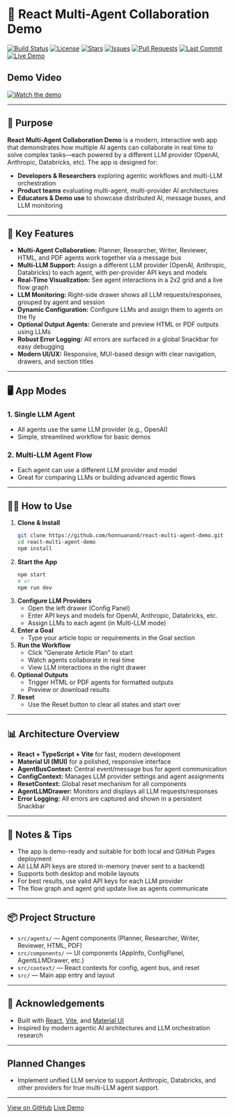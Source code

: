 # 🤖 React Multi-Agent Collaboration Demo

[![Build Status](https://img.shields.io/github/actions/workflow/status/honnuanand/react-multi-agent-demo/gh-pages.yml?branch=main&label=Deploy%20to%20GitHub%20Pages)](https://github.com/honnuanand/react-multi-agent-demo/actions)
[![License](https://img.shields.io/github/license/honnuanand/react-multi-agent-demo)](https://github.com/honnuanand/react-multi-agent-demo/blob/main/LICENSE)
[![Stars](https://img.shields.io/github/stars/honnuanand/react-multi-agent-demo?style=social)](https://github.com/honnuanand/react-multi-agent-demo/stargazers)
[![Issues](https://img.shields.io/github/issues/honnuanand/react-multi-agent-demo)](https://github.com/honnuanand/react-multi-agent-demo/issues)
[![Pull Requests](https://img.shields.io/github/issues-pr/honnuanand/react-multi-agent-demo)](https://github.com/honnuanand/react-multi-agent-demo/pulls)
[![Last Commit](https://img.shields.io/github/last-commit/honnuanand/react-multi-agent-demo)](https://github.com/honnuanand/react-multi-agent-demo/commits/main)
[![Live Demo](https://img.shields.io/badge/Live%20Demo-Click%20Here-blue?logo=githubpages&style=for-the-badge)](https://honnuanand.github.io/react-multi-agent-demo/)

## Demo Video

[![Watch the demo](https://img.youtube.com/vi/OL7_WnaCMHQ/0.jpg)](https://youtu.be/OL7_WnaCMHQ)

---

## 🌟 Purpose

**React Multi-Agent Collaboration Demo** is a modern, interactive web app that demonstrates how multiple AI agents can collaborate in real time to solve complex tasks—each powered by a different LLM provider (OpenAI, Anthropic, Databricks, etc). The app is designed for:

- **Developers & Researchers** exploring agentic workflows and multi-LLM orchestration
- **Product teams** evaluating multi-agent, multi-provider AI architectures
- **Educators & Demo use** to showcase distributed AI, message buses, and LLM monitoring

---

## 🚀 Key Features

- **Multi-Agent Collaboration:** Planner, Researcher, Writer, Reviewer, HTML, and PDF agents work together via a message bus
- **Multi-LLM Support:** Assign a different LLM provider (OpenAI, Anthropic, Databricks) to each agent, with per-provider API keys and models
- **Real-Time Visualization:** See agent interactions in a 2x2 grid and a live flow graph
- **LLM Monitoring:** Right-side drawer shows all LLM requests/responses, grouped by agent and session
- **Dynamic Configuration:** Configure LLMs and assign them to agents on the fly
- **Optional Output Agents:** Generate and preview HTML or PDF outputs using LLMs
- **Robust Error Logging:** All errors are surfaced in a global Snackbar for easy debugging
- **Modern UI/UX:** Responsive, MUI-based design with clear navigation, drawers, and section titles

---

## 🖥️ App Modes

### 1. **Single LLM Agent**
- All agents use the same LLM provider (e.g., OpenAI)
- Simple, streamlined workflow for basic demos

### 2. **Multi-LLM Agent Flow**
- Each agent can use a different LLM provider and model
- Great for comparing LLMs or building advanced agentic flows

---

## 🧑‍💻 How to Use

1. **Clone & Install**
   ```bash
   git clone https://github.com/honnuanand/react-multi-agent-demo.git
   cd react-multi-agent-demo
   npm install
   ```
2. **Start the App**
   ```bash
   npm start
   # or
   npm run dev
   ```
3. **Configure LLM Providers**
   - Open the left drawer (Config Panel)
   - Enter API keys and models for OpenAI, Anthropic, Databricks, etc.
   - Assign LLMs to each agent (in Multi-LLM mode)
4. **Enter a Goal**
   - Type your article topic or requirements in the Goal section
5. **Run the Workflow**
   - Click "Generate Article Plan" to start
   - Watch agents collaborate in real time
   - View LLM interactions in the right drawer
6. **Optional Outputs**
   - Trigger HTML or PDF agents for formatted outputs
   - Preview or download results
7. **Reset**
   - Use the Reset button to clear all states and start over

---

## 📊 Architecture Overview

- **React + TypeScript + Vite** for fast, modern development
- **Material UI (MUI)** for a polished, responsive interface
- **AgentBusContext:** Central event/message bus for agent communication
- **ConfigContext:** Manages LLM provider settings and agent assignments
- **ResetContext:** Global reset mechanism for all components
- **AgentLLMDrawer:** Monitors and displays all LLM requests/responses
- **Error Logging:** All errors are captured and shown in a persistent Snackbar

---

## 📝 Notes & Tips
- The app is demo-ready and suitable for both local and GitHub Pages deployment
- All LLM API keys are stored in-memory (never sent to a backend)
- Supports both desktop and mobile layouts
- For best results, use valid API keys for each LLM provider
- The flow graph and agent grid update live as agents communicate

---

## 📦 Project Structure

- `src/agents/` — Agent components (Planner, Researcher, Writer, Reviewer, HTML, PDF)
- `src/components/` — UI components (AppInfo, ConfigPanel, AgentLLMDrawer, etc.)
- `src/context/` — React contexts for config, agent bus, and reset
- `src/` — Main app entry and layout

---

## 🙏 Acknowledgements
- Built with [React](https://react.dev/), [Vite](https://vitejs.dev/), and [Material UI](https://mui.com/)
- Inspired by modern agentic AI architectures and LLM orchestration research

---

## Planned Changes

- Implement unified LLM service to support Anthropic, Databricks, and other providers for true multi-LLM agent support.

---

[View on GitHub](https://github.com/honnuanand/react-multi-agent-demo)
[Live Demo](https://honnuanand.github.io/react-multi-agent-demo/) 